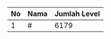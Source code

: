 | No | Nama            | Jumlah Level |
|----|-----------------|--------------|
| 1  | #    |    6179        |
